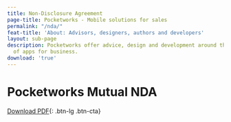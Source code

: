 ```yaml
---
title: Non-Disclosure Agreement
page-title: Pocketworks - Mobile solutions for sales
permalink: "/nda/"
feat-title: 'About: Advisors, designers, authors and developers'
layout: sub-page
description: Pocketworks offer advice, design and development around the implementation
  of apps for business.
download: 'true'
---
```


# Pocketworks Mutual NDA

[Download PDF](https://pocketworks-website.s3.amazonaws.com/mutual-nda.pdf){: .btn-lg .btn-cta}

